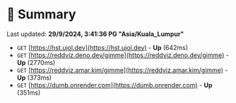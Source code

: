 # 📖 Summary
Last updated: **29/9/2024, 3:41:36 PG "Asia/Kuala_Lumpur"**

- `GET` [https://hst.ujol.dev](https://hst.ujol.dev) - **Up** (642ms)
- `GET` [https://reddviz.deno.dev/gimme](https://reddviz.deno.dev/gimme) - **Up** (2770ms)
- `GET` [https://reddviz.amar.kim/gimme](https://reddviz.amar.kim/gimme) - **Up** (373ms)
- `GET` [https://dumb.onrender.com](https://dumb.onrender.com) - **Up** (351ms)
